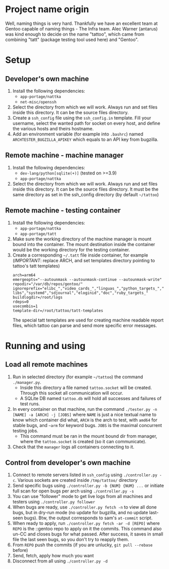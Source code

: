 # Project name origin

Well, naming things is very hard. Thankfully we have an excellent team at
Gentoo capable of naming things - The Infra team. Alec Warner (antarus)
was kind enough to decide on the name "tattoo", which came from combining
"tatt" (package testing tool used here) and "Gentoo".

# Setup

## Developer's own machine

1. Install the following dependencies:
    * `app-portage/nattka`
    * `net-misc/openssh`
2. Select the directory from which we will work. Always run and set files
    inside this directory. It can be the source files directory.
3. Create a `ssh_config` file using the `ssh_config.in` template. Fill your
    username, select the wanted path for socket on every host, and define
    the various hosts and theirs hostname.
4. Add an environment variable (for example into `.bashrc`) named
    `ARCHTESTER_BUGZILLA_APIKEY` which equals to an API key from bugzilla.

## Remote machine - machine manager

1. Install the following dependencies:
    * `dev-lang/python[sqlite(+)]` (tested on >=3.9)
    * `app-portage/nattka`
2. Select the directory from which we will work. Always run and set files
    inside this directory. It can be the source files directory. It must be the
    same directory as set in the ssh_config directory (by default `~/tattoo`)

## Remote machine - testing container

1. Install the following dependencies:
    * `app-portage/nattka`
    * `app-portage/tatt`
2. Make sure the working directory of the machine manager is mount bound into
    the container. The mount destination inside the container would be the
    working directory for the testing container.
3. Create a corresponding `~/.tatt` file inside container, for example (*IMPORTANT*: replace ARCH, and set templates directory pointing to tattoo's tatt templates)
    ```
    arch=arm64
    emergeopts="--autounmask --autounmask-continue --autounmask-write"
    repodir="/var/db/repos/gentoo/"
    ignoreprefix="elibc_","video_cards_","linguas_","python_targets_","python_single_target_","kdeenablefinal","test","debug","qemu_user_","qemu_softmmu_","libressl","static-libs","systemd","sdjournal","eloginid","doc","ruby_targets_"
    buildlogdir=/root/logs
    rdeps=0
    usecombis=1
    template-dir=/root/tattoo/tatt-templates
    ```
    The special tatt templates are used for creating machine readable report files, which tattoo can parse and send more specific error messages.

# Running and using

## Load all remote machines

1. Run in selected directory (for example `~/tattoo`) the command
    `./manager.py`.
    * Inside this directory a file named `tattoo.socket` will be created.
        Through this socket all communication will occur.
    * A SQLite DB named `tattoo.db` will hold all successes and failures
        of test runs.
2. In every container on that machine, run the command
    `./tester.py -n [NAME] -a [ARCH] -j [JOBS]` where `NAME` is just a nice
    textual name to know which container did what, `ARCH` is the arch to test,
    with `amd64` for stable bugs, and `~arm` for keyword bugs. `JOBS` is the
    maximal concurrent testing jobs.
    * This command must be ran in the mount bound dir from manager, where the
        `tattoo.socket` is created (so it can communicate).
3. Check that the `manager` logs all containers connecting to it.

## Control from developer's own machine

1. Connect to remote servers listed in `ssh_config` using `./controller.py -c`.
    Various sockets are created inside `/tmp/tattoo/` directory
2. Send specific bugs using `./controller.py -b {NUM} {NUM} ...` or initiate
    full scan for open bugs per arch using `./controller.py -s`
3. You can use "follower" mode to get live logs from all machines and testers
    using `./controller.py follower`
4. When bugs are ready, use `./controller.py fetch -n` to view all done bugs,
    but in dry-run mode (no update for bugzilla, and no update last-seen bugs).
    Btw, the output corresponds to sam's `at-commit` script.
5. When ready to apply, run `./controller.py fetch -ar -d [REPO]` where `REPO`
    is the ::gentoo repo to apply on it the commits. This command also un-CC
    and closes bugs for what passed. After success, it saves in small file the
    last seen bugs, so you don't try to reapply them.
6. From `REPO` push the commits (if you are unlucky, `git pull --rebase` before)
7. Send, fetch, apply how much you want
7. Disconnect from all using `./controller.py -d`
